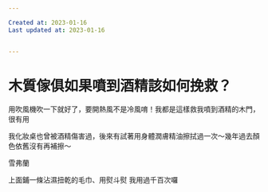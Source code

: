 ```yaml
---

Created at: 2023-01-16
Last updated at: 2023-01-16


---
```


# 木質傢俱如果噴到酒精該如何挽救？


用吹風機吹一下就好了，要開熱風不是冷風唷！我都是這樣救我噴到酒精的木門，很有用

我化妝桌也曾被酒精傷害過，後來有試著用身體潤膚精油擦拭過一次～幾年過去顏色依舊沒有再補擦～

雪弗蘭

上面鋪一條沾濕扭乾的毛巾、用熨斗熨
我用過千百次囉

